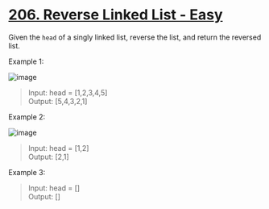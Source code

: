 # [206. Reverse Linked List - Easy](https://leetcode.com/problems/reverse-linked-list/description/)

Given the `head` of a singly linked list, reverse the list, and return the reversed list.

Example 1:

![image](https://assets.leetcode.com/uploads/2021/02/19/rev1ex1.jpg)

> Input: head = [1,2,3,4,5]  
> Output: [5,4,3,2,1]  

Example 2:

![image](https://assets.leetcode.com/uploads/2021/02/19/rev1ex2.jpg)

> Input: head = [1,2]  
> Output: [2,1]  

Example 3:

> Input: head = []  
> Output: []  